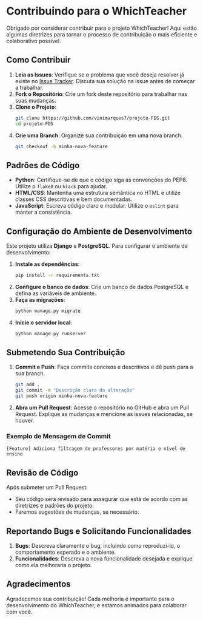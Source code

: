 
# Contribuindo para o WhichTeacher

Obrigado por considerar contribuir para o projeto WhichTeacher! Aqui estão algumas diretrizes para tornar o processo de contribuição o mais eficiente e colaborativo possível.

## Como Contribuir

1. **Leia as Issues**: Verifique se o problema que você deseja resolver já existe no [Issue Tracker](https://github.com/vinimarques7/projeto-FDS/issues). Discuta sua solução na issue antes de começar a trabalhar.
2. **Fork o Repositório**: Crie um fork deste repositório para trabalhar nas suas mudanças.
3. **Clone o Projeto**:
   ```bash
   git clone https://github.com/vinimarques7/projeto-FDS.git
   cd projeto-FDS
   ```
4. **Crie uma Branch**: Organize sua contribuição em uma nova branch.
   ```bash
   git checkout -b minha-nova-feature
   ```

## Padrões de Código

- **Python**: Certifique-se de que o código siga as convenções do PEP8. Utilize o `flake8` ou `black` para ajudar.
- **HTML/CSS**: Mantenha uma estrutura semântica no HTML e utilize classes CSS descritivas e bem documentadas.
- **JavaScript**: Escreva código claro e modular. Utilize o `eslint` para manter a consistência.

## Configuração do Ambiente de Desenvolvimento

Este projeto utiliza **Django** e **PostgreSQL**. Para configurar o ambiente de desenvolvimento:

1. **Instale as dependências**:
   ```bash
   pip install -r requirements.txt
   ```
2. **Configure o banco de dados**: Crie um banco de dados PostgreSQL e defina as variáveis de ambiente.
3. **Faça as migrações**:
   ```bash
   python manage.py migrate
   ```
4. **Inicie o servidor local**:
   ```bash
   python manage.py runserver
   ```

## Submetendo Sua Contribuição

1. **Commit e Push**: Faça commits concisos e descritivos e dê push para a sua branch.
   ```bash
   git add .
   git commit -m "Descrição clara da alteração"
   git push origin minha-nova-feature
   ```
2. **Abra um Pull Request**: Acesse o repositório no GitHub e abra um Pull Request. Explique as mudanças e mencione as issues relacionadas, se houver.

### Exemplo de Mensagem de Commit

```
[Feature] Adiciona filtragem de professores por matéria e nível de ensino
```

## Revisão de Código

Após submeter um Pull Request:
- Seu código será revisado para assegurar que está de acordo com as diretrizes e padrões do projeto.
- Faremos sugestões de mudanças, se necessário. 

## Reportando Bugs e Solicitando Funcionalidades

1. **Bugs**: Descreva claramente o bug, incluindo como reproduzi-lo, o comportamento esperado e o ambiente.
2. **Funcionalidades**: Descreva a nova funcionalidade desejada e explique como ela melhoraria o projeto.

## Agradecimentos

Agradecemos sua contribuição! Cada melhoria é importante para o desenvolvimento do WhichTeacher, e estamos animados para colaborar com você.
